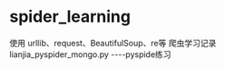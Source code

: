 # spider_learning
使用  urllib、request、BeautifulSoup、re等
爬虫学习记录
lianjia_pyspider_mongo.py  ----pyspide练习
